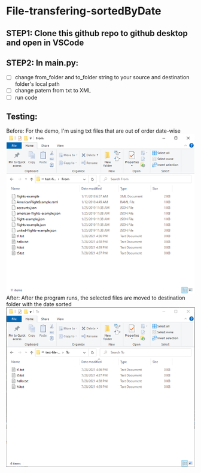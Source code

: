 # File-transfering-sortedByDate

## STEP1: Clone this github repo to github desktop and open in VSCode

## STEP2: In main.py:
- [ ] change from_folder and to_folder string to your source and destination folder's local path
- [ ] change patern from txt to XML
- [ ] run code

## Testing:
Before: For the demo, I'm using txt files that are out of order date-wise
  ![](https://github.com/hlongn2469/File-transfering/blob/main/test-txt-from.png)
After: After the program runs, the selected files are moved to destination folder with the date sorted
  ![](https://github.com/hlongn2469/File-transfering/blob/main/test-txt-to.png)

